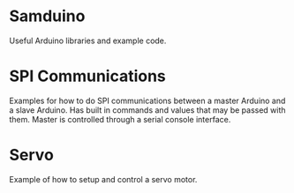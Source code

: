 # Samduino
Useful Arduino libraries and example code.

# SPI Communications  
Examples for how to do SPI communications between a master Arduino and a slave Arduino. Has built in commands and values that may be passed with them. Master is controlled through a serial console interface.    

# Servo  
Example of how to setup and control a servo motor.  
